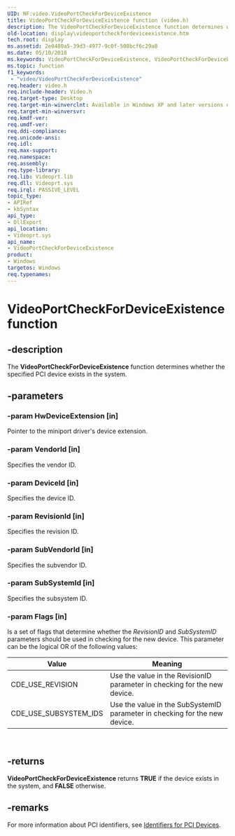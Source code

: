 ```yaml
---
UID: NF:video.VideoPortCheckForDeviceExistence
title: VideoPortCheckForDeviceExistence function (video.h)
description: The VideoPortCheckForDeviceExistence function determines whether the specified PCI device exists in the system.
old-location: display\videoportcheckfordeviceexistence.htm
tech.root: display
ms.assetid: 2e0480a5-39d3-4977-9c0f-508bcf6c29a8
ms.date: 05/10/2018
ms.keywords: VideoPortCheckForDeviceExistence, VideoPortCheckForDeviceExistence function [Display Devices], VideoPort_Functions_3cb7198b-a2fe-423c-b0f3-11a154d087af.xml, display.videoportcheckfordeviceexistence, video/VideoPortCheckForDeviceExistence
ms.topic: function
f1_keywords:
 - "video/VideoPortCheckForDeviceExistence"
req.header: video.h
req.include-header: Video.h
req.target-type: Desktop
req.target-min-winverclnt: Available in Windows XP and later versions of the Windows operating systems.
req.target-min-winversvr: 
req.kmdf-ver: 
req.umdf-ver: 
req.ddi-compliance: 
req.unicode-ansi: 
req.idl: 
req.max-support: 
req.namespace: 
req.assembly: 
req.type-library: 
req.lib: Videoprt.lib
req.dll: Videoprt.sys
req.irql: PASSIVE_LEVEL
topic_type:
- APIRef
- kbSyntax
api_type:
- DllExport
api_location:
- Videoprt.sys
api_name:
- VideoPortCheckForDeviceExistence
product:
- Windows
targetos: Windows
req.typenames: 
---
```


# VideoPortCheckForDeviceExistence function


## -description


The <b>VideoPortCheckForDeviceExistence</b> function determines whether the specified PCI device exists in the system.


## -parameters

### -param HwDeviceExtension [in]

Pointer to the miniport driver's device extension.


### -param VendorId [in]

Specifies the vendor ID.


### -param DeviceId [in]

Specifies the device ID.


### -param RevisionId [in]

Specifies the revision ID.


### -param SubVendorId [in]

Specifies the subvendor ID.


### -param SubSystemId [in]

Specifies the subsystem ID.


### -param Flags [in]

Is a set of flags that determine whether the <i>RevisionID</i> and <i>SubSystemID</i> parameters should be used in checking for the new device. This parameter can be the logical OR of the following values:

|Value|Meaning|
|--- |--- |
|CDE_USE_REVISION|Use the value in the RevisionID parameter in checking for the new device.|
|CDE_USE_SUBSYSTEM_IDS|Use the value in the SubSystemID parameter in checking for the new device.|
 
## -returns

<b>VideoPortCheckForDeviceExistence</b> returns <b>TRUE</b> if the device exists in the system, and <b>FALSE</b> otherwise.

## -remarks

For more information about PCI identifiers, see <a href="https://docs.microsoft.com/windows-hardware/drivers/install/identifiers-for-pci-devices">Identifiers for PCI Devices</a>. 



